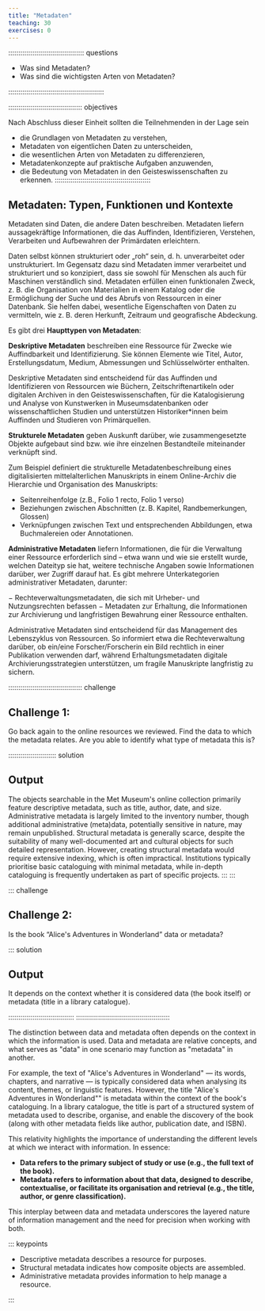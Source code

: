 ```yaml
---
title: "Metadaten"
teaching: 30
exercises: 0
---
```


:::::::::::::::::::::::::::::::::::::: questions 

- Was sind Metadaten?
- Was sind die wichtigsten Arten von Metadaten?

::::::::::::::::::::::::::::::::::::::::::::::::

::::::::::::::::::::::::::::::::::::: objectives

Nach Abschluss dieser Einheit sollten die Teilnehmenden in der Lage sein  

- die Grundlagen von Metadaten zu verstehen,
- Metadaten von eigentlichen Daten zu unterscheiden,
- die wesentlichen Arten von Metadaten zu differenzieren,
- Metadatenkonzepte auf praktische Aufgaben anzuwenden,
- die Bedeutung von Metadaten in den Geisteswissenschaften zu erkennen.
::::::::::::::::::::::::::::::::::::::::::::::::    
  
## Metadaten: Typen, Funktionen und Kontexte

Metadaten sind Daten, die andere Daten beschreiben. Metadaten liefern aussagekräftige Informationen, die das Auffinden, Identifizieren, Verstehen, Verarbeiten und Aufbewahren der Primärdaten erleichtern.

Daten selbst können strukturiert oder „roh“ sein, d. h. unverarbeitet oder unstrukturiert. Im Gegensatz dazu sind Metadaten immer verarbeitet und strukturiert und so konzipiert, dass sie sowohl für Menschen als auch für Maschinen verständlich sind. Metadaten erfüllen einen funktionalen Zweck, z. B. die Organisation von Materialien in einem Katalog oder die Ermöglichung der Suche und des Abrufs von Ressourcen in einer Datenbank. Sie helfen dabei, wesentliche Eigenschaften von Daten zu vermitteln, wie z. B. deren Herkunft, Zeitraum und geografische Abdeckung.


Es gibt drei **Haupttypen von Metadaten**:

**Deskriptive Metadaten** beschreiben eine Ressource für Zwecke wie Auffindbarkeit und Identifizierung. Sie können Elemente wie Titel, Autor, Erstellungsdatum, Medium, Abmessungen und Schlüsselwörter enthalten.

Deskriptive Metadaten sind entscheidend für das Auffinden und Identifizieren von Ressourcen wie Büchern, Zeitschriftenartikeln oder digitalen Archiven in den Geisteswissenschaften, für die Katalogisierung und Analyse von Kunstwerken in Museumsdatenbanken oder wissenschaftlichen Studien und unterstützen Historiker*innen beim Auffinden und Studieren von Primärquellen.

**Strukturele Metadaten** geben Auskunft darüber, wie zusammengesetzte Objekte aufgebaut sind bzw. wie ihre einzelnen Bestandteile miteinander verknüpft sind.

Zum Beispiel definiert die strukturelle Metadatenbeschreibung eines digitalisierten mittelalterlichen Manuskripts in einem Online-Archiv die Hierarchie und Organisation des Manuskripts:

- Seitenreihenfolge (z.B., Folio 1 recto, Folio 1 verso)
- Beziehungen zwischen Abschnitten (z. B. Kapitel, Randbemerkungen, Glossen)
- Verknüpfungen zwischen Text und entsprechenden Abbildungen, etwa Buchmalereien oder Annotationen.

**Administrative Metadaten** liefern Informationen, die für die Verwaltung einer Ressource erforderlich sind – etwa wann und wie sie erstellt wurde, welchen Dateityp sie hat, weitere technische Angaben sowie Informationen darüber, wer Zugriff darauf hat. Es gibt mehrere Unterkategorien administrativer Metadaten, darunter: 

− Rechteverwaltungsmetadaten, die sich mit Urheber- und Nutzungsrechten befassen
− Metadaten zur Erhaltung, die Informationen zur Archivierung und langfristigen Bewahrung einer Ressource enthalten.

Administrative Metadaten sind entscheidend für das Management des Lebenszyklus von Ressourcen. So informiert etwa die Rechteverwaltung darüber, ob ein/eine Forscher/Forscherin ein Bild rechtlich in einer Publikation verwenden darf, während Erhaltungsmetadaten digitale Archivierungsstrategien unterstützen, um fragile Manuskripte langfristig zu sichern.


::::::::::::::::::::::::::::::::::::: challenge 

## Challenge 1: 

Go back again to the online resources we reviewed. Find the data to which the metadata relates. Are you able to identify what type of metadata this is? 

:::::::::::::::::::::::: solution 

## Output
The objects searchable in the Met Museum's online collection primarily feature descriptive metadata, such as title, author, date, and size. Administrative metadata is largely limited to the inventory number, though additional administrative (meta)data, potentially sensitive in nature, may remain unpublished. Structural metadata is generally scarce, despite the suitability of many well-documented art and cultural objects for such detailed representation. However, creating structural metadata would require extensive indexing, which is often impractical. Institutions typically prioritise basic cataloguing with minimal metadata, while in-depth cataloguing is frequently undertaken as part of specific projects.
:::
:::  
    
::: challenge
## Challenge 2: 

Is the book “Alice's Adventures in Wonderland” data or metadata?

::: solution 

## Output
It depends on the context whether it is considered data (the book itself) or metadata (title in a library catalogue). 

:::::::::::::::::::::::::::::::::
:::::::::::::::::::::::::::::::::::::::::::::::  
  
The distinction between data and metadata often depends on the context in which the information is used. Data and metadata are relative concepts, and what serves as "data" in one scenario may function as "metadata" in another.

For example, the text of "Alice's Adventures in Wonderland" — its words, chapters, and narrative — is typically considered data when analysing its content, themes, or linguistic features. However, the title "Alice's Adventures in Wonderland"" is metadata within the context of the book's cataloguing. In a library catalogue, the title is part of a structured system of metadata used to describe, organise, and enable the discovery of the book (along with other metadata fields like author, publication date, and ISBN).

This relativity highlights the importance of understanding the different levels at which we interact with information. In essence:

- **Data refers to the primary subject of study or use (e.g., the full text of the book).**
- **Metadata refers to information about that data, designed to describe, contextualise, or facilitate its organisation and retrieval (e.g., the title, author, or genre classification).**

This interplay between data and metadata underscores the layered nature of information management and the need for precision when working with both.
    
    
::: keypoints

- Descriptive metadata describes a resource for purposes.
- Structural metadata indicates how composite objects are assembled.
- Administrative metadata provides information to help manage a resource.

:::
